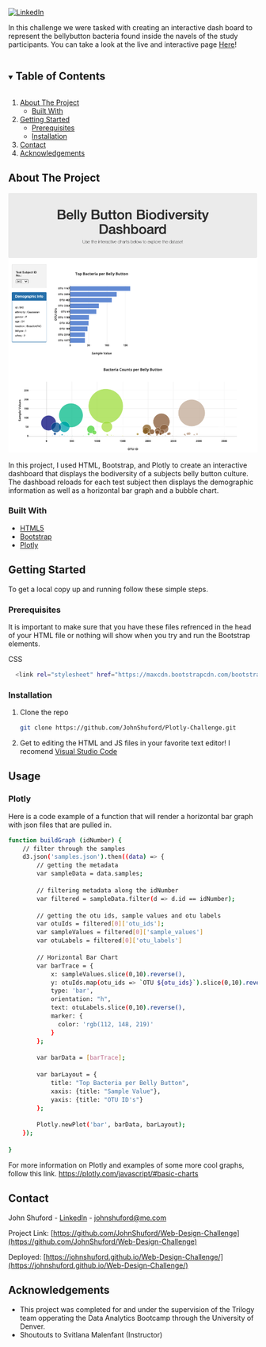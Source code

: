 [![LinkedIn][linkedin-shield]](https://www.linkedin.com/in/john-shuford-data-analyst/)

In this challenge we were tasked with creating an interactive dash board to represent the bellybutton bacteria found inside the navels of the study participants. You can take a look at the live and interactive page [Here](https://johnshuford.github.io/Web-Design-Challenge/)!

<!-- TABLE OF CONTENTS -->
<details open="open">
  <summary><h2 style="display: inline-block">Table of Contents</h2></summary>
  <ol>
    <li>
      <a href="#about-the-project">About The Project</a>
      <ul>
        <li><a href="#built-with">Built With</a></li>
      </ul>
    </li>
    <li>
      <a href="#getting-started">Getting Started</a>
      <ul>
        <li><a href="#prerequisites">Prerequisites</a></li>
        <li><a href="#installation">Installation</a></li>
      </ul>
    </li>
    <li><a href="#contact">Contact</a></li>
    <li><a href="#acknowledgements">Acknowledgements</a></li>
  </ol>
</details>



<!-- ABOUT THE PROJECT -->
## About The Project

![ScreenShot](./images/HomePage.png)

In this project, I used HTML, Bootstrap, and Plotly to create an interactive dashboard that displays the bodiversity of a subjects belly button culture. The dashboad reloads for each test subject then displays the demographic information as well as a horizontal bar graph and a bubble chart.

### Built With

* [HTML5](https://developer.mozilla.org/en-US/docs/Web/Guide/HTML/HTML5)
* [Bootstrap](https://getbootstrap.com/docs/4.1/getting-started/introduction/)
* [Plotly](https://plotly.com/javascript/)

<!-- GETTING STARTED -->
## Getting Started

To get a local copy up and running follow these simple steps.

### Prerequisites

It is important to make sure that you have these files refrenced in the head of your HTML file or nothing will show when you try and run the Bootstrap elements.

CSS
  ```sh
    <link rel="stylesheet" href="https://maxcdn.bootstrapcdn.com/bootstrap/3.3.7/css/bootstrap.min.css">
  ```
  
### Installation

1. Clone the repo
   ```sh
   git clone https://github.com/JohnShuford/Plotly-Challenge.git
   ```
2. Get to editing the HTML and JS files in your favorite text editor! I recomend [Visual Studio Code](https://code.visualstudio.com/)


<!-- USAGE EXAMPLES -->
## Usage
### Plotly

Here is a code example of a function that will render a horizontal bar graph with json files that are pulled in.

```sh
function buildGraph (idNumber) {
    // filter through the samples
    d3.json('samples.json').then((data) => {
        // getting the metadata
        var sampleData = data.samples;

        // filtering metadata along the idNumber
        var filtered = sampleData.filter(d => d.id == idNumber);

        // getting the otu ids, sample values and otu labels
        var otuIds = filtered[0]['otu_ids'];
        var sampleValues = filtered[0]['sample_values']
        var otuLabels = filtered[0]['otu_labels']
        
        // Horizontal Bar Chart
        var barTrace = {
            x: sampleValues.slice(0,10).reverse(),
            y: otuIds.map(otu_ids => `OTU ${otu_ids}`).slice(0,10).reverse(),
            type: 'bar',
            orientation: "h",
            text: otuLabels.slice(0,10).reverse(),
            marker: {
              color: 'rgb(112, 148, 219)'
            }
        };

        var barData = [barTrace];

        var barLayout = {
            title: "Top Bacteria per Belly Button",
            xaxis: {title: "Sample Value"},
            yaxis: {title: "OTU ID's"}
        };

        Plotly.newPlot('bar', barData, barLayout);
    });

}
```

For more information on Plotly and examples of some more cool graphs, follow this link. https://plotly.com/javascript/#basic-charts


<!-- CONTACT -->
## Contact

John Shuford - [LinkedIn](https://www.linkedin.com/in/john-shuford-data-analyst/) - johnshuford@me.com

Project Link: [https://github.com/JohnShuford/Web-Design-Challenge](https://github.com/JohnShuford/Web-Design-Challenge)

Deployed: [https://johnshuford.github.io/Web-Design-Challenge/](https://johnshuford.github.io/Web-Design-Challenge/)

<!-- ACKNOWLEDGEMENTS -->
## Acknowledgements

* This project was completed for and under the supervision of the Trilogy team opperating the Data Analytics Bootcamp through the University of Denver.
* Shoutouts to Svitlana Malenfant (Instructor)


<!-- MARKDOWN LINKS & IMAGES -->
[linkedin-shield]: https://img.shields.io/badge/-LinkedIn-black.svg?style=for-the-badge&logo=linkedin&colorB=555
[linkedin-url]: https://www.linkedin.com/in/john-shuford-data-analyst/

